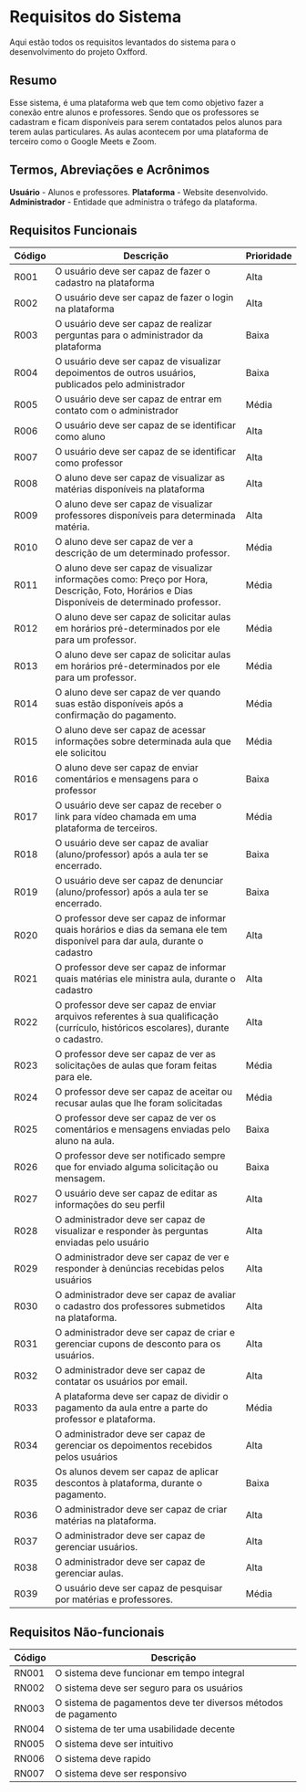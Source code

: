 # Requisitos do Sistema

Aqui estão todos os requisitos levantados do sistema para o desenvolvimento do projeto Oxfford.

## Resumo

Esse sistema, é uma plataforma web que tem como objetivo fazer a conexão entre alunos e professores. Sendo que os professores se cadastram e ficam disponíveis para serem contatados pelos alunos para terem aulas particulares. As aulas acontecem por uma plataforma de terceiro como o Google Meets e Zoom. 

## Termos, Abreviações e Acrônimos

**Usuário** - Alunos e professores.
**Plataforma** - Website desenvolvido.
**Administrador** - Entidade que administra o tráfego da plataforma.

## Requisitos Funcionais

|**Código**|**Descrição**|**Prioridade**|
|----------|-------------|--------------|
|R001|O usuário deve ser capaz de fazer o cadastro na plataforma|Alta|
|R002|O usuário deve ser capaz de fazer o login na plataforma|Alta|
|R003|O usuário deve ser capaz de realizar perguntas para o administrador da plataforma|Baixa|
|R004|O usuário deve ser capaz de visualizar depoimentos de outros usuários, publicados pelo administrador|Baixa|
|R005|O usuário deve ser capaz de entrar em contato com o administrador|Média|
|R006|O usuário deve ser capaz de se identificar como aluno|Alta|
|R007|O usuário deve ser capaz de se identificar como professor|Alta|
|R008|O aluno deve ser capaz de visualizar as matérias disponíveis na plataforma|Alta|
|R009|O aluno deve ser capaz de visualizar professores disponíveis para determinada matéria.|Alta|
|R010|O aluno deve ser capaz de ver a descrição de um determinado professor.|Média|
|R011|O aluno deve ser capaz de visualizar informações como: Preço por Hora, Descrição, Foto, Horários e Dias Disponíveis de determinado professor.|Média|
|R012|O aluno deve ser capaz de solicitar aulas em horários pré-determinados por ele para um professor.|Média|
|R013|O aluno deve ser capaz de solicitar aulas em horários pré-determinados por ele para um professor.|Média|
|R014|O aluno deve ser capaz de ver quando suas estão disponíveis após a confirmação do pagamento.|Média|
|R015|O aluno deve ser capaz de acessar informações sobre determinada aula que ele solicitou|Média|
|R016|O aluno deve ser capaz de enviar comentários e mensagens para o professor|Baixa|
|R017|O usuário deve ser capaz de receber o link para vídeo chamada em uma plataforma de terceiros.|Média|
|R018|O usuário deve ser capaz de avaliar (aluno/professor) após a aula ter se encerrado.|Baixa|
|R019|O usuário deve ser capaz de denunciar (aluno/professor) após a aula ter se encerrado.|Baixa|
|R020|O professor deve ser capaz de informar quais horários e dias da semana ele tem disponível para dar aula, durante o cadastro|Alta|
|R021|O professor deve ser capaz de informar quais matérias ele ministra aula, durante o cadastro|Alta|
|R022|O professor deve ser capaz de enviar arquivos referentes à sua qualificação (currículo, históricos escolares), durante o cadastro.|Alta|
|R023|O professor deve ser capaz de ver as solicitações de aulas que foram feitas para ele.|Média|
|R024|O professor deve ser capaz de aceitar ou recusar aulas que lhe foram solicitadas|Média|
|R025|O professor deve ser capaz de ver os comentários e mensagens enviadas pelo aluno na aula.|Baixa|
|R026|O professor deve ser notificado sempre que for enviado alguma solicitação ou mensagem.|Baixa|
|R027|O usuário deve ser capaz de editar as informações do seu perfil|Alta|
|R028|O administrador deve ser capaz de visualizar e responder às perguntas enviadas pelo usuário|Alta|
|R029|O administrador deve ser capaz de ver e responder à denúncias recebidas pelos usuários|Alta|
|R030|O administrador deve ser capaz de avaliar o cadastro dos professores submetidos na plataforma.|Alta|
|R031|O administrador deve ser capaz de criar e gerenciar cupons de desconto para os usuários.|Alta|
|R032|O administrador deve ser capaz de contatar os usuários por email.|Alta|
|R033|A plataforma deve ser capaz de dividir o pagamento da aula entre a parte do professor e plataforma.|Média|
|R034|O administrador deve ser capaz de gerenciar os depoimentos recebidos pelos usuários|Alta|
|R035|Os alunos devem ser capaz de aplicar descontos à plataforma, durante o pagamento. |Baixa|
|R036|O administrador deve ser capaz de criar matérias na plataforma.|Alta|
|R037|O administrador deve ser capaz de gerenciar usuários.|Alta|
|R038|O administrador deve ser capaz de gerenciar aulas.|Alta|
|R039|O usuário deve ser capaz de pesquisar por matérias e professores.|Média|

## Requisitos Não-funcionais

|**Código**|**Descrição**|
|----|-------|
|RN001|O sistema deve funcionar em tempo integral|
|RN002|O sistema deve ser seguro para os usuários|
|RN003|O sistema de pagamentos deve ter diversos métodos de pagamento|
|RN004|O sistema de ter uma usabilidade decente|
|RN005|O sistema deve ser intuitivo|
|RN006|O sistema deve rapido|
|RN007|O sistema deve ser responsivo|